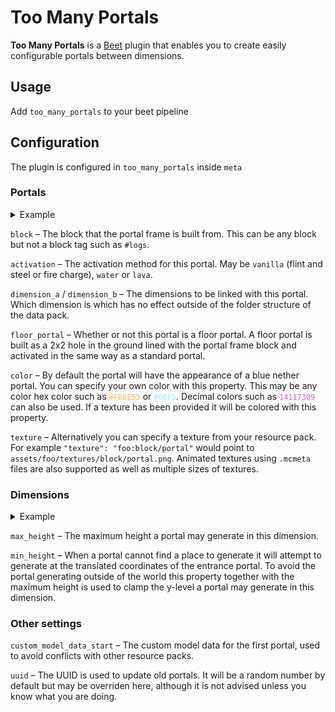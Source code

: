 # Too Many Portals

**Too Many Portals** is a [Beet](https://github.com/mcbeet/beet) plugin that enables you to create easily configurable portals between dimensions.

## Usage

Add `too_many_portals` to your beet pipeline

## Configuration

The plugin is configured in `too_many_portals` inside `meta`

### Portals

<details>
<summary>Example</summary>
<pre><code>"portals": [
  {
    "block": "glowstone",
    "activation": "lava",
    "dimension_a": "minecraft:overworld",
    "dimension_b": "minecraft:the_nether",
    "color": "#EFBA30"
  }
]
</code></pre>
</details>

`block` – The block that the portal frame is built from. This can be any block but not a block tag such as `#logs`.

`activation` – The activation method for this portal. May be `vanilla` (flint and steel or fire charge), `water` or `lava`.

`dimension_a` / `dimension_b` – The dimensions to be linked with this portal. Which dimension is which has no effect outside of the folder structure of the data pack.

`floor_portal` – Whether or not this portal is a floor portal. A floor portal is built as a 2x2 hole in the ground lined with the portal frame block and activated in the same way as a standard portal.

`color` – By default the portal will have the appearance of a blue nether portal. You can specify your own color with this property. This may be any color hex color such as <code><span style="color:#FBBE55">#FBBE55</span></code> or <code><span style="color:#0BF5">#0BF5</span></code>. Decimal colors such as <code><span style="color:#D769BD">14117309</span></code> can also be used. If a texture has been provided it will be colored with this property.

`texture` – Alternatively you can specify a texture from your resource pack. For example `"texture": "foo:block/portal"` would point to `assets/foo/textures/block/portal.png`. Animated textures using `.mcmeta` files are also supported as well as multiple sizes of textures.

### Dimensions

<details>
<summary>Example</summary>
<pre><code>"dimensions": {
  "minecraft:the_nether": {
    "max_height": 128,
    "min_height": 70
  }
}
</code></pre>
</details>

`max_height` – The maximum height a portal may generate in this dimension.

`min_height` – When a portal cannot find a place to generate it will attempt to generate at the translated coordinates of the entrance portal. To avoid the portal generating outside of the world this property together with the maximum height is used to clamp the y-level a portal may generate in this dimension.

### Other settings

`custom_model_data_start` – The custom model data for the first portal, used to avoid conflicts with other resource packs.

`uuid` – The UUID is used to update old portals. It will be a random number by default but may be overriden here, although it is not advised unless you know what you are doing.
